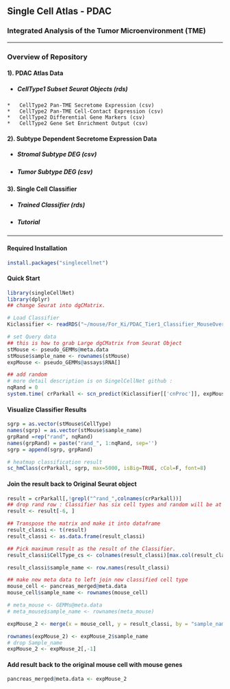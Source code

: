 ## Single Cell Atlas - PDAC 
### Integrated Analysis of the Tumor Microenvironment (TME)
***
### Overview of Repository
#### 1). **PDAC Atlas Data**   
   * #####  CellType1 Subset Seurat Objects (rds)  
    *   CellType2 Pan-TME Secretome Expression (csv)   
    *   CellType2 Pan-TME Cell-Contact Expression (csv)      
    *   CellType2 Differential Gene Markers (csv)  
    *   CellType2 Gene Set Enrichment Output (csv)     
     
#### 2). **Subtype Dependent Secretome Expression Data**
   * #####  Stromal Subtype DEG (csv)    
   * #####  Tumor Subtype DEG (csv)  

#### 3). **Single Cell Classifier**
   * #####  Trained Classifier (rds)    
   * #####  Tutorial 
***   

#### **Required Installation**
```r
install.packages("singlecellnet")
```

#### **Quick Start** 
```r
library(singleCellNet)
library(dplyr)
## change Seurat into dgCMatrix.

# Load Classifier
Kiclassifier <- readRDS("~/mouse/For_Ki/PDAC_Tier1_Classifier_MouseOverlap5000.40pairs.rds")

# set Query data
## this is how to grab Large dgCMatrix from Seurat Object
stMouse <- pseudo_GEMMs@meta.data
stMouse$sample_name <- rownames(stMouse)
expMouse <- pseudo_GEMMs@assays$RNA[]
```



```r
## add random 
# more detail description is on SingelCellNet github :
nqRand = 0
system.time( crParkall <- scn_predict(Kiclassifier[['cnProc']], expMouse, nrand = nqRand))
```


#### **Visualize Classifier Results**
```r
sgrp = as.vector(stMouse$CellType)
names(sgrp) = as.vector(stMouse$sample_name)
grpRand =rep("rand", nqRand)
names(grpRand) = paste("rand_", 1:nqRand, sep='')
sgrp = append(sgrp, grpRand)

# heatmap classification result
sc_hmClass(crParkall, sgrp, max=5000, isBig=TRUE, cCol=F, font=8)
```

#### **Join the result back to Original Seurat object**
```r
result = crParkall[,!grepl("^rand_",colnames(crParkall))]
## drop rand row : Classifier has six cell types and random will be at 6th row, but should double check before drop it. 
result <- result[-6, ]

## Transpose the matrix and make it into dataframe
result_classi <- t(result)
result_classi <- as.data.frame(result_classi)

## Pick maximum result as the result of the Classifier. 
result_classi$CellType_cs <- colnames(result_classi)[max.col(result_classi,ties.method="first")]

result_classi$sample_name <- row.names(result_classi)

## make new meta data to left join new classified cell type
mouse_cell <- pancreas_merged@meta.data
mouse_cell$sample_name <- rownames(mouse_cell)

# meta_mouse <- GEMMs@meta.data
# meta_mouse$sample_name <- rownames(meta_mouse)

expMouse_2 <- merge(x = mouse_cell, y = result_classi, by = "sample_name", all.x = TRUE)

rownames(expMouse_2) <- expMouse_2$sample_name
# drop Sample_name
expMouse_2 <- expMouse_2[,-1]
```

#### **Add result back to the original mouse cell with mouse genes** 
```r
pancreas_merged@meta.data <- expMouse_2

```

